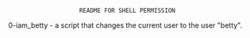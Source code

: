             			README FOR SHELL PERMISSION
0-iam_betty - a script that changes the current user to the user "betty".


